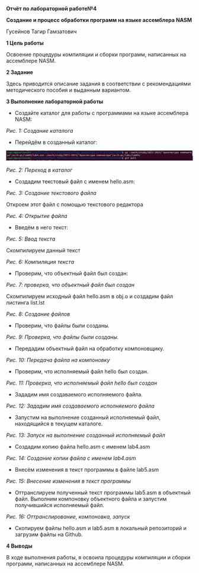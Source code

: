 ﻿**Отчёт по лабораторной работе№4**

**Создание и процесс обработки программ на языке ассемблера NASM**

Гусейнов Тагир Гамзатович

**1	Цель работы**

Освоение процедуры компиляции и сборки программ, написанных на ассемблере NASM.

**2	Задание**

Здесь приводится описание задания в соответствии с рекомендациями методического пособия и выданным вариантом.

**3	Выполнение лабораторной работы**

- Создайте каталог для работы с программами на языке ассемблера NASM:

*Рис. 1: Создание каталога*

- Перейдём в созданный каталог:

![созданный каталог](image/1.png)

*Рис. 2: Переход в каталог*

- Создадим текстовый файл с именем hello.asm:

*Рис. 3: Создание текстового файла*

Откроем этот файл с помощью текстового редактора

*Рис. 4: Открытие файла*

- Введём в него текст:

*Рис. 5: Ввод текста*

Скомпилируем данный текст

*Рис. 6: Компиляция текста*

- Проверим, что объектный файл был создан:

*Рис. 7: проверка, что объектный файл был создан*

Скомпилируем исходный файл hello.asm в obj.o и создадим файл листинга list.lst

*Рис. 8: Создание файлов*

- Проверим, что файлы были созданы.

*Рис. 9: Проверка, что файлы были созданы.*

- Передадим объектный файл на обработку компоновщику.

*Рис. 10: Передача файла на компоновку*

- Проверим, что исполняемый файл hello был создан.

*Рис. 11: Проверка, что исполняемый файл hello был создан*

- Зададим имя создаваемого исполняемого файла.

*Рис. 12: Зададим имя создаваемого исполняемого файла*

- Запустим на выполнение созданный исполняемый файл, находящийся в текущем каталоге.

*Рис. 13: Запуск на выполнение созданный исполняемый файл*

- Создадим копию файла hello.asm с именем lab4.asm

*Рис. 14: Создание копии файла с именем lab4.asm*

- Внесём изменения в текст программы в файле lab5.asm

*Рис. 15: Внесение изменения в текст программы*

- Оттранслируем полученный текст программы lab5.asm в объектный файл. Выполним компоновку объектного файла и запустим получившийся исполняемый файл.

*Рис. 16: Оттранслирование, компоновка, запуск*

- Скопируем файлы hello.asm и lab5.asm в локальный репозиторий и загрузим файлы на Github.

**4	Выводы**

В ходе выполнения работы, я освоила процедуры компиляции и сборки программ, написанных на ассемблере NASM.
